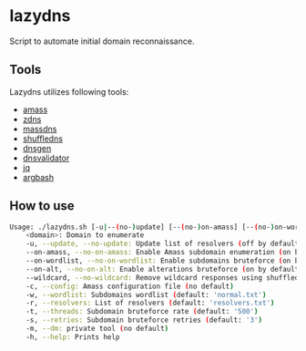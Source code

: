 # lazydns
Script to automate initial domain reconnaissance.
## Tools
Lazydns utilizes following tools:
* [amass](https://github.com/OWASP/Amass)
* [zdns](https://github.com/zmap/zdns)
* [massdns](https://github.com/blechschmidt/massdns)
* [shuffledns](https://github.com/projectdiscovery/shuffledns)
* [dnsgen](https://github.com/ProjectAnte/dnsgen)
* [dnsvalidator](https://github.com/vortexau/dnsvalidator)
* [jq](https://github.com/stedolan/jq)
* [argbash](https://github.com/matejak/argbash)

## How to use
```bash
Usage: ./lazydns.sh [-u|--(no-)update] [--(no-)on-amass] [--(no-)on-wordlist] [--(no-)on-alt] [--(no-)wildcard] [-c|--config <arg>] [-w|--wordlist <arg>] [-r|--resolvers <arg>] [-t|--threads <arg>] [-s|--retries <arg>] [-m|--dm <arg>] [-h|--help] <domain>
	<domain>: Domain to enumerate
	-u, --update, --no-update: Update list of resolvers (off by default)
	--on-amass, --no-on-amass: Enable Amass subdomain enumeration (on by default)
	--on-wordlist, --no-on-wordlist: Enable subdomains bruteforce (on by default)
	--on-alt, --no-on-alt: Enable alterations bruteforce (on by default)
	--wildcard, --no-wildcard: Remove wildcard responses using shuffledns (off by default)
	-c, --config: Amass configuration file (no default)
	-w, --wordlist: Subdomains wordlist (default: 'normal.txt')
	-r, --resolvers: List of resolvers (default: 'resolvers.txt')
	-t, --threads: Subdomain bruteforce rate (default: '500')
	-s, --retries: Subdomain bruteforce retries (default: '3')
	-m, --dm: private tool (no default)
	-h, --help: Prints help
```